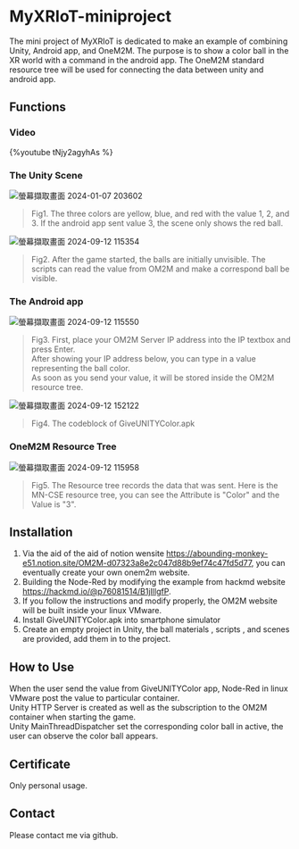 # MyXRIoT-miniproject
The mini project of MyXRIoT is dedicated to make an example of combining Unity, Android app, and OneM2M. The purpose is to show a color ball in the XR world with a command in the android app. The OneM2M standard resource tree will be used for connecting the data between unity and android app. 

## Functions
### Video
{%youtube tNjy2agyhAs %}
### The Unity Scene
![螢幕擷取畫面 2024-01-07 203602](https://github.com/Sup-cucumb-er/Mini-Project-of-myXRIoT/assets/92028905/2c775589-0dd8-4b69-9651-cc489ae2be1e)

> Fig1. The three colors are yellow, blue, and red with the value 1, 2, and 3. If the android app sent value 3, the scene only shows the red ball.

![螢幕擷取畫面 2024-09-12 115354](https://github.com/user-attachments/assets/ab3f73bf-c5c4-4f81-8624-b75c9cc84292)

> Fig2. After the game started, the balls are initially unvisible. The scripts can read the value from OM2M and make a correspond ball be visible.

### The Android app
![螢幕擷取畫面 2024-09-12 115550](https://github.com/user-attachments/assets/e1473ee7-fd3f-4694-9352-d621c0826d30)

> Fig3. First, place your OM2M Server IP address into the IP textbox and press Enter.<br>
     After showing your IP address below, you can type in a value representing the ball color.<br>
     As soon as you send your value, it will be stored inside the OM2M resource tree.<br>

![螢幕擷取畫面 2024-09-12 152122](https://github.com/user-attachments/assets/dfb54590-b727-42ad-9c27-a8fef1802648)

> Fig4. The codeblock of GiveUNITYColor.apk

### OneM2M Resource Tree
![螢幕擷取畫面 2024-09-12 115958](https://github.com/user-attachments/assets/3fc4d0fd-dacb-40fb-a300-5555a14d6370)

> Fig5. The Resource tree records the data that was sent. Here is the MN-CSE resource tree, you can see the Attribute is "Color" and the Value is "3". 



## Installation

1. Via the aid of the aid of notion wensite <https://abounding-monkey-e51.notion.site/OM2M-d07323a8e2c047d88b9ef74c47fd5d77>, you can eventually create your own onem2m website.
2. Building the Node-Red by modifying the example from hackmd website <https://hackmd.io/@p76081514/B1jIllgfP>.
3. If you follow the instructions and modify properly, the OM2M website will be built inside your linux VMware.
4. Install GiveUNITYColor.apk into smartphone simulator
5. Create an empty project in Unity, the ball materials , scripts , and scenes are provided, add them in to the project.

## How to Use

When the user send the value from GiveUNITYColor app, Node-Red in linux VMware post the value to particular container.<br>
Unity HTTP Server is created as well as the subscription to the OM2M container when starting the game.<br>
Unity MainThreadDispatcher set the corresponding color ball in active, the user can observe the color ball appears.<br>

## Certificate

Only personal usage.

## Contact

Please contact me via github.
